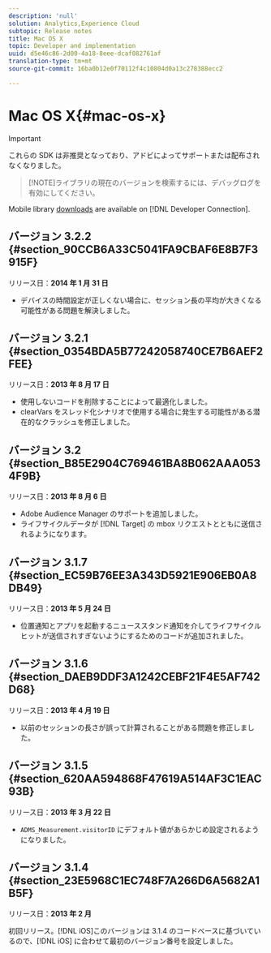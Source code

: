 ```yaml
---
description: 'null'
solution: Analytics,Experience Cloud
subtopic: Release notes
title: Mac OS X
topic: Developer and implementation
uuid: d5e46c86-2d00-4a18-8eee-dcaf082761af
translation-type: tm+mt
source-git-commit: 16ba0b12e0f70112f4c10804d0a13c278388ecc2

---
```



# Mac OS X{#mac-os-x}

>[!IMPORTANT]
>
>これらの SDK は非推奨となっており、アドビによってサポートまたは配布されなくなりました。

> [!NOTE]ライブラリの現在のバージョンを検索するには、デバッグログを有効にしてください。

Mobile library [downloads](https://marketing.adobe.com/developer/get-started/mobile/c-measuring-mobile-applications) are available on [!DNL Developer Connection].

## バージョン 3.2.2 {#section_90CCB6A33C5041FA9CBAF6E8B7F3915F}

リリース日：**2014 年 1 月 31 日**

* デバイスの時間設定が正しくない場合に、セッション長の平均が大きくなる可能性がある問題を解決しました。

## バージョン 3.2.1 {#section_0354BDA5B77242058740CE7B6AEF2FEE}

リリース日：**2013 年 8 月 17 日**

* 使用しないコードを削除することによって最適化しました。
* clearVars をスレッド化シナリオで使用する場合に発生する可能性がある潜在的なクラッシュを修正しました。

## バージョン 3.2 {#section_B85E2904C769461BA8B062AAA0534F9B}

リリース日：**2013 年 8 月 6 日**

* Adobe Audience Manager のサポートを追加しました。
* ライフサイクルデータが [!DNL Target] の mbox リクエストとともに送信されるようになります。

## バージョン 3.1.7 {#section_EC59B76EE3A343D5921E906EB0A8DB49}

リリース日：**2013 年 5 月 24 日**

* 位置通知とアプリを起動するニューススタンド通知を介してライフサイクルヒットが送信されすぎないようにするためのコードが追加されました。

## バージョン 3.1.6 {#section_DAEB9DDF3A1242CEBF21F4E5AF742D68}

リリース日：**2013 年 4 月 19 日**

* 以前のセッションの長さが誤って計算されることがある問題を修正しました。

## バージョン 3.1.5 {#section_620AA594868F47619A514AF3C1EAC93B}

リリース日：**2013 年 3 月 22 日**

* `ADMS_Measurement.visitorID` にデフォルト値があらかじめ設定されるようになりました。

## バージョン 3.1.4 {#section_23E5968C1EC748F7A266D6A5682A1B5F}

リリース日：**2013 年 2 月**

初回リリース。[!DNL iOS]このバージョンは 3.1.4 のコードベースに基づいているので、[!DNL iOS] に合わせて最初のバージョン番号を設定しました。
